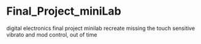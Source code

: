 # Final_Project_miniLab
digital electronics final project
minilab recreate
missing the touch sensitive vibrato and mod control, out of time
